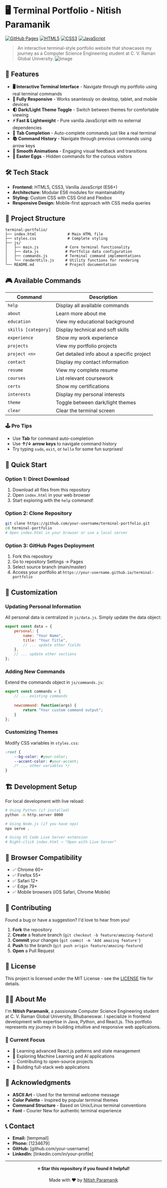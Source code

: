 # 🖥️ Terminal Portfolio - Nitish Paramanik

[![GitHub Pages](https://img.shields.io/badge/GitHub%20Pages-Live-brightgreen)](https://github.com/Nitishparamanik/TerminalPortfolio-webdevtask-5)
[![HTML5](https://img.shields.io/badge/HTML5-E34F26?style=flat&logo=html5&logoColor=white)](https://developer.mozilla.org/en-US/docs/Web/HTML)
[![CSS3](https://img.shields.io/badge/CSS3-1572B6?style=flat&logo=css3&logoColor=white)](https://developer.mozilla.org/en-US/docs/Web/CSS)
[![JavaScript](https://img.shields.io/badge/JavaScript-F7DF1E?style=flat&logo=javascript&logoColor=black)](https://developer.mozilla.org/en-US/docs/Web/JavaScript)

> An interactive terminal-style portfolio website that showcases my journey as a Computer Science Engineering student at C. V. Raman Global University.
![image](https://github.com/user-attachments/assets/8e72a022-fd72-486d-b076-fd925938a06c)


## 🚀 Features

- **🖥️ Interactive Terminal Interface** - Navigate through my portfolio using real terminal commands
- **📱 Fully Responsive** - Works seamlessly on desktop, tablet, and mobile devices
- **🌓 Dark/Light Theme Toggle** - Switch between themes for comfortable viewing
- **⚡ Fast & Lightweight** - Pure vanilla JavaScript with no external dependencies
- **🎯 Tab Completion** - Auto-complete commands just like a real terminal
- **📚 Command History** - Navigate through previous commands using arrow keys
- **🎨 Smooth Animations** - Engaging visual feedback and transitions
- **🥚 Easter Eggs** - Hidden commands for the curious visitors

## 🛠️ Tech Stack

- **Frontend:** HTML5, CSS3, Vanilla JavaScript (ES6+)
- **Architecture:** Modular ES6 modules for maintainability
- **Styling:** Custom CSS with CSS Grid and Flexbox
- **Responsive Design:** Mobile-first approach with CSS media queries

## 📁 Project Structure

```
terminal-portfolio/
├── index.html              # Main HTML file
├── styles.css              # Complete styling
├── js/
│   ├── main.js            # Core terminal functionality
│   ├── data.js            # Portfolio data configuration
│   ├── commands.js        # Terminal command implementations
│   └── renderUtils.js     # Utility functions for rendering
└── README.md              # Project documentation
```

## 🎮 Available Commands

| Command | Description |
|---------|-------------|
| `help` | Display all available commands |
| `about` | Learn more about me |
| `education` | View my educational background |
| `skills [category]` | Display technical and soft skills |
| `experience` | Show my work experience |
| `projects` | View my portfolio projects |
| `project <n>` | Get detailed info about a specific project |
| `contact` | Display my contact information |
| `resume` | View my complete resume |
| `courses` | List relevant coursework |
| `certs` | Show my certifications |
| `interests` | Display my personal interests |
| `theme` | Toggle between dark/light themes |
| `clear` | Clear the terminal screen |

### 🕹️ Pro Tips
- Use **Tab** for command auto-completion
- Use **↑/↓ arrow keys** to navigate command history
- Try typing `sudo`, `exit`, or `hello` for some fun surprises!

## 🚀 Quick Start

### Option 1: Direct Download
1. Download all files from this repository
2. Open `index.html` in your web browser
3. Start exploring with the `help` command!

### Option 2: Clone Repository
```bash
git clone https://github.com/your-username/terminal-portfolio.git
cd terminal-portfolio
# Open index.html in your browser or use a local server
```

### Option 3: GitHub Pages Deployment
1. Fork this repository
2. Go to repository Settings → Pages
3. Select source branch (main/master)
4. Access your portfolio at `https://your-username.github.io/terminal-portfolio`

## 🎨 Customization

### Updating Personal Information
All personal data is centralized in `js/data.js`. Simply update the data object:

```javascript
export const data = {
    personal: {
        name: "Your Name",
        title: "Your Title",
        // ... update other fields
    },
    // ... update other sections
};
```

### Adding New Commands
Extend the commands object in `js/commands.js`:

```javascript
export const commands = {
    // ... existing commands
    
    newcommand: function(args) {
        return "Your custom command output";
    }
};
```

### Customizing Themes
Modify CSS variables in `styles.css`:

```css
:root {
    --bg-color: #your-color;
    --accent-color: #your-accent;
    /* ... other variables */
}
```

## 🏗️ Development Setup

For local development with live reload:

```bash
# Using Python (if installed)
python -m http.server 8000

# Using Node.js (if you have npx)
npx serve .

# Using VS Code Live Server extension
# Right-click index.html → "Open with Live Server"
```

## 📱 Browser Compatibility

- ✅ Chrome 60+
- ✅ Firefox 55+
- ✅ Safari 12+
- ✅ Edge 79+
- ✅ Mobile browsers (iOS Safari, Chrome Mobile)

## 🤝 Contributing

Found a bug or have a suggestion? I'd love to hear from you!

1. **Fork** the repository
2. **Create** a feature branch (`git checkout -b feature/amazing-feature`)
3. **Commit** your changes (`git commit -m 'Add amazing feature'`)
4. **Push** to the branch (`git push origin feature/amazing-feature`)
5. **Open** a Pull Request

## 📄 License

This project is licensed under the MIT License - see the [LICENSE](LICENSE) file for details.

## 👨‍💻 About Me

I'm **Nitish Paramanik**, a passionate Computer Science Engineering student at C. V. Raman Global University, Bhubaneswar. I specialize in frontend development with expertise in Java, Python, and React.js. This portfolio represents my journey in building intuitive and responsive web applications.

### 🎯 Current Focus
- 🌱 Learning advanced React.js patterns and state management
- 🔭 Exploring Machine Learning and AI applications
- 💡 Contributing to open-source projects
- 🚀 Building full-stack web applications

## 🌟 Acknowledgments

- **ASCII Art** - Used for the terminal welcome message
- **Color Palette** - Inspired by popular terminal themes
- **Command Structure** - Based on Unix/Linux terminal conventions
- **Font** - Courier New for authentic terminal experience

## 📞 Contact

- **Email:** [tempmail]
- **Phone:** [1234679]
- **GitHub:** [github.com/your-username]
- **LinkedIn:** [linkedin.com/in/your-profile]

---

<div align="center">

**⭐ Star this repository if you found it helpful!**

Made with ❤️ by [Nitish Paramanik](https://github.com/Nitishparamanik)

</div>

